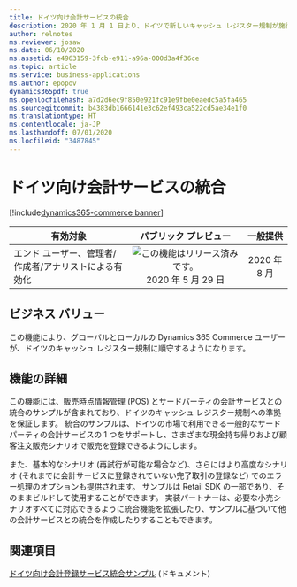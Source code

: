 ```yaml
---
title: ドイツ向け会計サービスの統合
description: 2020 年 1 月 1 日より、ドイツで新しいキャッシュ レジスター規制が施行されました。 Dynamics 365 Commerce がこれらの規制の要件に対応するようになりました。
author: relnotes
ms.reviewer: josaw
ms.date: 06/10/2020
ms.assetid: e4963159-3fcb-e911-a96a-000d3a4f36ce
ms.topic: article
ms.service: business-applications
ms.author: epopov
dynamics365pdf: true
ms.openlocfilehash: a7d2d6ec9f850e921fc91e9fbe0eaedc5a5fa465
ms.sourcegitcommit: b4383db1666141e3c62ef493ca522cd5ae34e1f0
ms.translationtype: HT
ms.contentlocale: ja-JP
ms.lasthandoff: 07/01/2020
ms.locfileid: "3487845"
---
```

# <a name="fiscal-service-integration-for-germany"></a>ドイツ向け会計サービスの統合
[!include[dynamics365-commerce banner](../includes/dynamics365-commerce.md)]

| 有効対象    |  パブリック プレビュー | 一般提供 | 
| ---------- | :----------: |:----------: |
|エンド ユーザー、管理者/作成者/アナリストによる有効化|![この機能はリリース済みです。](/dynamics365-release-plan/media/green-checkmark.png "この機能はリリース済みです。") 2020 年 5 月 29 日| 2020 年 8 月|


## <a name="business-value"></a>ビジネス バリュー
<!-- bv start -->
この機能により、グローバルとローカルの Dynamics 365 Commerce ユーザーが、ドイツのキャッシュ レジスター規制に順守するようになります。
<!-- bv end -->



## <a name="feature-details"></a>機能の詳細
<!--feature detail start -->
この機能には、販売時点情報管理 (POS) とサードパーティの会計サービスとの統合のサンプルが含まれており、ドイツのキャッシュ レジスター規制への準拠を保証します。 統合のサンプルは、ドイツの市場で利用できる一般的なサード パーティの会計サービスの 1 つをサポートし、さまざまな現金持ち帰りおよび顧客注文販売シナリオで販売を登録できるようにします。 

また、基本的なシナリオ (再試行が可能な場合など)、さらにはより高度なシナリオ (それまでに会計サービスに登録されていない完了取引の登録など) でのエラー処理のオプションも提供されます。 サンプルは Retail SDK の一部であり、そのままビルドして使用することができます。 実装パートナーは、必要な小売シナリオすべてに対応できるように統合機能を拡張したり、サンプルに基づいて他の会計サービスとの統合を作成したりすることもできます。
<!--feature detail end -->










## <a name="see-also"></a>関連項目

<!--docs start-->
[ドイツ向け会計登録サービス統合サンプル](https://docs.microsoft.com/dynamics365/commerce/localizations/emea-deu-fi-sample) (ドキュメント)
<!--docs end-->
